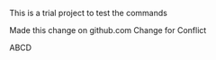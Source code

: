 This is a trial project to test the commands

Made this change on github.com
Change for Conflict







ABCD
